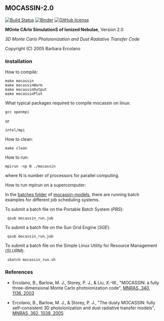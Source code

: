 ## MOCASSIN-2.0
[![Build Status](https://travis-ci.com/mocassin/MOCASSIN-2.0.svg?branch=master)](https://travis-ci.com/mocassin/MOCASSIN-2.0)
[![Binder](http://mybinder.org/badge.svg)](http://mybinder.org/repo/mocassin/mocassin-2.0)
[![GitHub license](https://img.shields.io/badge/license-GPL-blue.svg)](https://github.com/mocassin/MOCASSIN-2.0/blob/master/LICENSE)

**MOnte CArlo SimulationS of Ionized Nebulae**, Version 2.0

*3D Monte Carlo Photoionization and Dust Radiative Transfer Code*

Copyright (C) 2005 Barbara Ercolano

### Installation

How to compile:

    make mocassin
    make mocassinWarm
    make mocassinOutput
    make mocassinPlot

What typical packages required to compile mocassin on linux:

    gcc openmpi

or

    intel/mpi

How to clean:

    make clean
     
How to run:

    mpirun -np N ./mocassin

where N is number of processors for parallel computing.

How to run mpirun on a supercomputer:

In the [batches folder](https://github.com/equib/mocassin-models/tree/master/batches) of [mocassin-models](https://github.com/equib/mocassin-models), there are running batch examples for different job scheduling systems. 

To submit a batch file on the Portable Batch System (*PBS*):

     qsub mocassin_run.job

To submit a batch file on the Sun Grid Engine (*SGE*):

     qsub mocassin_run.job

To submit a batch file on the Simple Linux Utility for Resource Management (*SLURM*): 

     sbatch mocassin_run.sh

### References

* Ercolano, B., Barlow, M. J., Storey, P. J., & Liu, X.-W., "MOCASSIN: a fully three-dimensional Monte Carlo photoionization code", [MNRAS, 340, 1136, 2003](http://adsabs.harvard.edu/abs/2003MNRAS.340.1136E)

* Ercolano, B., Barlow, M. J., \& Storey, P. J., "The dusty MOCASSIN: fully self-consistent 3D photoionization and dust radiative transfer models", [MNRAS, 362, 1038, 2005](http://adsabs.harvard.edu/abs/2005MNRAS.362.1038E)
